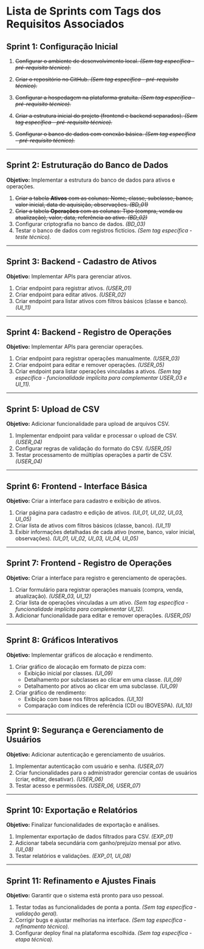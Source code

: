 # Lista de Sprints com Tags dos Requisitos Associados

## **Sprint 1: Configuração Inicial**
1. ~~Configurar o ambiente de desenvolvimento local. *(Sem tag específica - pré-requisito técnico).*~~  
2. ~~Criar o repositório no GitHub. *(Sem tag específica - pré-requisito técnico).*~~  
3. ~~Configurar a hospedagem na plataforma gratuita. *(Sem tag específica - pré-requisito técnico).*~~

4. ~~Criar a estrutura inicial do projeto (frontend e backend separados). *(Sem tag específica - pré-requisito técnico).*~~
5. ~~Configurar o banco de dados com conexão básica. *(Sem tag específica - pré-requisito técnico).*~~

---

## **Sprint 2: Estruturação do Banco de Dados**
**Objetivo:** Implementar a estrutura do banco de dados para ativos e operações.
1. ~~Criar a tabela **Ativos** com as colunas: Nome, classe, subclasse, banco, valor inicial, data de aquisição, observações. *(BD_01)*~~
2. ~~Criar a tabela **Operações** com as colunas: Tipo (compra, venda ou atualização), valor, data, referência ao ativo. *(BD_02)*~~
3. Configurar criptografia no banco de dados. *(BD_03)*  
4. Testar o banco de dados com registros fictícios. *(Sem tag específica - teste técnico).*

---

## **Sprint 3: Backend - Cadastro de Ativos**
**Objetivo:** Implementar APIs para gerenciar ativos.
1. Criar endpoint para registrar ativos. *(USER_01)*  
2. Criar endpoint para editar ativos. *(USER_02)*  
3. Criar endpoint para listar ativos com filtros básicos (classe e banco). *(UI_11)*  

---

## **Sprint 4: Backend - Registro de Operações**
**Objetivo:** Implementar APIs para gerenciar operações.
1. Criar endpoint para registrar operações manualmente. *(USER_03)*  
2. Criar endpoint para editar e remover operações. *(USER_05)*  
3. Criar endpoint para listar operações vinculadas a ativos. *(Sem tag específica - funcionalidade implícita para complementar USER_03 e UI_11).*

---

## **Sprint 5: Upload de CSV**
**Objetivo:** Adicionar funcionalidade para upload de arquivos CSV.
1. Implementar endpoint para validar e processar o upload de CSV. *(USER_04)*  
2. Configurar regras de validação do formato do CSV. *(USER_05)*  
3. Testar processamento de múltiplas operações a partir de CSV. *(USER_04)*  

---

## **Sprint 6: Frontend - Interface Básica**
**Objetivo:** Criar a interface para cadastro e exibição de ativos.
1. Criar página para cadastro e edição de ativos. *(UI_01, UI_02, UI_03, UI_05)*  
2. Criar lista de ativos com filtros básicos (classe, banco). *(UI_11)*  
3. Exibir informações detalhadas de cada ativo (nome, banco, valor inicial, observações). *(UI_01, UI_02, UI_03, UI_04, UI_05)*  

---

## **Sprint 7: Frontend - Registro de Operações**
**Objetivo:** Criar a interface para registro e gerenciamento de operações.
1. Criar formulário para registrar operações manuais (compra, venda, atualização). *(USER_03, UI_12)*  
2. Criar lista de operações vinculadas a um ativo. *(Sem tag específica - funcionalidade implícita para complementar UI_12).*  
3. Adicionar funcionalidade para editar e remover operações. *(USER_05)*  

---

## **Sprint 8: Gráficos Interativos**
**Objetivo:** Implementar gráficos de alocação e rendimento.
1. Criar gráfico de alocação em formato de pizza com:
   - Exibição inicial por classes. *(UI_09)*  
   - Detalhamento por subclasses ao clicar em uma classe. *(UI_09)*  
   - Detalhamento por ativos ao clicar em uma subclasse. *(UI_09)*  
2. Criar gráfico de rendimento:
   - Exibição com base nos filtros aplicados. *(UI_10)*  
   - Comparação com índices de referência (CDI ou IBOVESPA). *(UI_10)*  

---

## **Sprint 9: Segurança e Gerenciamento de Usuários**
**Objetivo:** Adicionar autenticação e gerenciamento de usuários.
1. Implementar autenticação com usuário e senha. *(USER_07)*  
2. Criar funcionalidades para o administrador gerenciar contas de usuários (criar, editar, desativar). *(USER_06)*  
3. Testar acesso e permissões. *(USER_06, USER_07)*  

---

## **Sprint 10: Exportação e Relatórios**
**Objetivo:** Finalizar funcionalidades de exportação e análises.
1. Implementar exportação de dados filtrados para CSV. *(EXP_01)*  
2. Adicionar tabela secundária com ganho/prejuízo mensal por ativo. *(UI_08)*  
3. Testar relatórios e validações. *(EXP_01, UI_08)*  

---

## **Sprint 11: Refinamento e Ajustes Finais**
**Objetivo:** Garantir que o sistema está pronto para uso pessoal.
1. Testar todas as funcionalidades de ponta a ponta. *(Sem tag específica - validação geral).*  
2. Corrigir bugs e ajustar melhorias na interface. *(Sem tag específica - refinamento técnico).*  
3. Configurar deploy final na plataforma escolhida. *(Sem tag específica - etapa técnica).*  